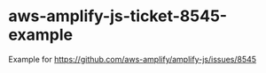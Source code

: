 # aws-amplify-js-ticket-8545-example
Example for https://github.com/aws-amplify/amplify-js/issues/8545

